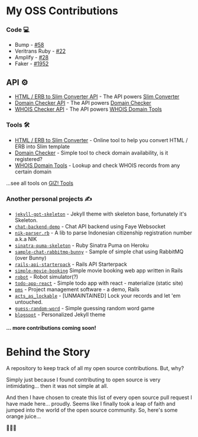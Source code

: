 # My OSS Contributions

### Code 💻

- Bump - [#58](https://github.com/gregorym/bump/pull/58)
- Veritrans Ruby - [#22](https://github.com/veritrans/veritrans-ruby/pull/22)
- Amplify - [#28](https://github.com/ageitgey/amplify/pull/28)
- Faker - [#1952](https://github.com/faker-ruby/faker/pull/1952)

## API ⚙️

- [HTML / ERB to Slim Converter API](https://github.com/gizipp/slim-converter-api) - The API powers [Slim Converter](https://tools.gizipp.com/html-erb-to-slim)
- [Domain Checker API](https://github.com/gizipp/domain-checker-api) - The API powers [Domain Checker](https://tools.gizipp.com/domain-checker)
- [WHOIS Checker API](https://github.com/gizipp/whois-domain-api) - The API powers [WHOIS Domain Tools](https://tools.gizipp.com/whois-domain-tools)

### Tools 🛠️

- [HTML / ERB to Slim Converter](https://tools.gizipp.com/html-erb-to-slim) - Online tool to help you convert HTML / ERB into Slim template
- [Domain Checker](https://tools.gizipp.com/domain-checker) - Simple tool to check domain availability, is it registered?
- [WHOIS Domain Tools](https://tools.gizipp.com/whois-domain-tools) - Lookup and check WHOIS records from any certain domain

...see all tools on [GIZ! Tools](https://tools.gizipp.com)

### Another personal projects ✍️

- [`jekyll-got-skeleton`](https://github.com/gizipp/jekyll-got-skeleton) - Jekyll theme with skeleton base, fortunately it's Skeleton.
- [`chat-backend-demo`](https://github.com/gizipp/chat-backend-demo) - Chat API backend using Faye Websocket
- [`nik-parser.rb`](https://github.com/gizipp/nik-parser.rb) - A lib to parse Indonesian citizenship registration number a.k.a NIK
- [`sinatra-puma-skeleton`](https://github.com/gizipp/sinatra-puma-skeleton) - Ruby Sinatra Puma on Heroku
- [`sample-chat-rabbitmq-bunny`](https://github.com/gizipp/sample-chat-rabbitmq-bunny) - Sample of simple chat using RabbitMQ (over Bunny)
- [`rails-api-starterpack`](https://github.com/gizipp/rails-api-starterpack) - Rails API Starterpack
- [`simple-movie-booking`](https://github.com/gizipp/simple-movie-booking) Simple movie booking web app written in Rails
- [`robot`](https://github.com/gizipp/robot) - Robot simulator(?)
- [`todo-app-react`](https://github.com/gizipp/todo-app-react) - Simple todo app with react - materialize (static site)
- [`pms`](https://github.com/gizipp/pms) - Project management software - a demo, Rails
- [`acts_as_lockable`](`https://github.com/gizipp/acts_as_lockable`) - [UNMAINTAINED] Lock your records and let 'em untouched.
- [`guess-random-word`](https://github.com/gizipp/guess-random-word) - Simple guessing random word game
- [`blogspot`](https://github.com/gizipp/blogspot) - Personalized Jekyll theme

#### ... more contributions coming soon!

# Behind the Story

A repository to keep track of all my open source contributions. But, why?

Simply just because I found contributing to open source is very intimidating... then it was not simple at all.

And then I have chosen to create this list of every open source pull request I have made here... proudly. Seems like I finally took a leap of faith and jumped into the world of the open source community. So, here's some orange juice... 

🍹🍹🍹
